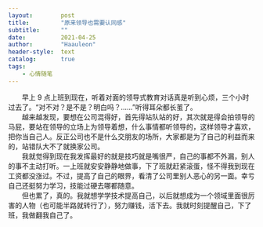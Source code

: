```yaml
---
layout:        post
title:         "原来领导也需要认同感"
subtitle:      ""
date:          2021-04-25
author:        "Haauleon"
header-style:  text
catalog:       true
tags:
    - 心情随笔
---
```


&emsp;&emsp;早上 9 点上班到现在，听着对面的领导式教育对话真是听到心烦，三个小时过去了。“对不对？是不是？明白吗？......”听得耳朵都长茧了。           
&emsp;&emsp;越来越发现，要想在公司混得好，首先得站队站的好，其次就是得会拍领导的马屁，要站在领导的立场上为领导着想，什么事情都听领导的，这样领导才喜欢，把你当自己人。反正公司也不是什么交朋友的场所，大家都是为了自己的利益而来的，站错队大不了就换家公司。          
&emsp;&emsp;我就觉得到现在我发挥最好的就是技巧就是嘴很严，自己的事都不外漏，别人的事不主动打听。一上班就安安静静地做事，下了班就赶紧滚蛋，怪不得我到现在工资都没涨过。不过，提高了自己的眼界，看清了公司里别人恶心的另一面。幸亏自己还挺努力学习，技能过硬去哪都随意。       
&emsp;&emsp;但也累了，真的。我就想学学技术提高自己，以后就想成为一个领域里面很厉害的人物（也可能半路就转行了），努力赚钱，活下去。我就时刻提醒自己，下了班，我做翻我自己了。